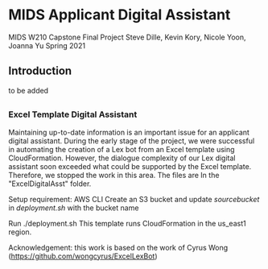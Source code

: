 # MIDS Applicant Digital Assistant 
MIDS W210 Capstone Final Project
Steve Dille, Kevin Kory, Nicole Yoon, Joanna Yu
Spring 2021

## Introduction 
to be added

## 
### Excel Template Digital Assistant
Maintaining up-to-date information is an important issue for an applicant digital assistant. During the early stage of the project, we were successful in automating the creation of a Lex bot from an Excel template using CloudFormation. However, the dialogue complexity of our Lex digital assistant soon exceeded what could be supported by the Excel template. Therefore, we stopped the work in this area. The files are In the  "ExcelDigitalAsst" folder. 

Setup requirement:
AWS CLI 
Create an S3 bucket and update *sourcebucket* in *deployment.sh* with the bucket name

Run ./deployment.sh 
This template runs CloudFormation in the us_east1 region. 

Acknowledgement: this work is based on the work of Cyrus Wong (https://github.com/wongcyrus/ExcelLexBot)